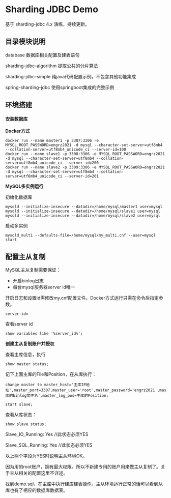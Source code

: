 # Sharding JDBC Demo

基于 sharding-jdbc 4.x 演练，持续更新。

## 目录模块说明

database    数据库相关配置及建表语句

sharding-jdbc-algorithm     提取公共的分片算法

sharding-jdbc-simple        纯java代码配置示例，不包含其他功能集成

spring-sharding-jdbc        使用springboot集成的完整示例

## 环境搭建

#### 安装数据库

**Docker方式**

```
docker run --name master1 -p 3307:3306 -e MYSQL_ROOT_PASSWORD=engrz2021 -d mysql --character-set-server=utf8mb4 --collation-server=utf8mb4_unicode_ci --server-id=100
docker run --name slave1 -p 3308:3306 -e MYSQL_ROOT_PASSWORD=engrz2021 -d mysql --character-set-server=utf8mb4 --collation-server=utf8mb4_unicode_ci --server-id=200
docker run --name slave2 -p 3309:3306 -e MYSQL_ROOT_PASSWORD=engrz2021 -d mysql --character-set-server=utf8mb4 --collation-server=utf8mb4_unicode_ci --server-id=201
```

**MySQL多实例运行**

初始化数据库

```
mysqld --initialize-insecure --datadir=/home/mysql/master1 user=mysql
mysqld --initialize-insecure --datadir=/home/mysql/slave1 user=mysql
mysqld --initialize-insecure --datadir=/home/mysql/slave2 user=mysql
```

启动多实例

```
mysqld_multi --defaults-file=/home/mysql/my_multi.cnf --user=mysql start
```

## 配置主从复制

MySQL主从复制需要保证：

- 开启binlog日志
- 每台mysql服务器server id唯一

开启日志和设置id需修改my.cnf配置文件。Docker方式运行只需在命令后指定参数。

```
server-id=
```

查看server id

```
show variables like '%server_id%';
```

**创建主从复制账户并授权**

查看主库信息，执行

```
show master status;
```

记下上面主库的File和Position，在从库执行：

```
change master to master_host='主库IP地址',master_port=3307,master_user='root',master_password='engrz2021',master_log_file='主库的binlog文件名',master_log_pos=主库的Position;

start slave;
```

查看从库状态：

```
show slave status;
```

Slave_IO_Running: Yes    //此状态必须YES

Slave_SQL_Running: Yes     //此状态必须YES

以上两个字段为YES时说明主从环境OK。

因为用的root账户，拥有最大权限。所以不新建专用的账户用来做主从复制了。关于主从相关的配置这里不详述。

找到demo.sql，在主库中执行建库建表操作。主从环境运行正常的话可以看到从库也有了相应的数据库数据表。